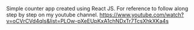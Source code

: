 Simple counter app created using React JS. For reference to follow along step by step on my youtube channel. https://www.youtube.com/watch?v=oCVrCVd4qIs&list=PLOw-pXeEUpKxA1chNDxTr7TcsXhkXKa4s
